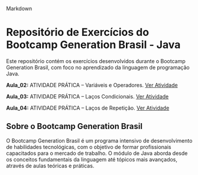 Markdown

# Repositório de Exercícios do Bootcamp Generation Brasil - Java

Este repositório contém os exercícios desenvolvidos durante o Bootcamp Generation Brasil, com foco no aprendizado da linguagem de programação Java.

**Aula_02:**  ATIVIDADE PRÁTICA – Variáveis e Operadores. [Ver Atividade](https://github.com/Fabriciovics/Generation_Exercicios/tree/main/src/Aula_02)

**Aula_03:**  ATIVIDADE PRÁTICA  – Laços Condicionais.   [Ver Atividade](https://github.com/Fabriciovics/Generation_Exercicios/tree/main/src/Aula_03)

**Aula_04:**  ATIVIDADE PRÁTICA  – Laços de Repetição.  [Ver Atividade](https://github.com/Fabriciovics/Generation_Exercicios/tree/main/src/Aula_04)


## Sobre o Bootcamp Generation Brasil

O Bootcamp Generation Brasil é um programa intensivo de desenvolvimento de habilidades tecnológicas, 
com o objetivo de formar profissionais capacitados para o mercado de trabalho. 
O módulo de Java aborda desde os conceitos fundamentais da linguagem até tópicos mais avançados, através de aulas teóricas e práticas.

